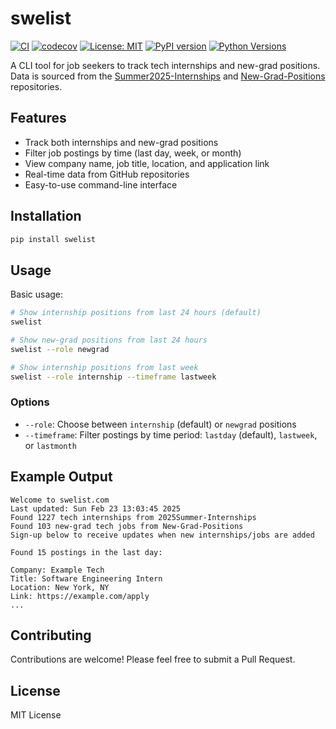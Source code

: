 # swelist

[![CI](https://github.com/chenyuan99/swelist/actions/workflows/ci.yml/badge.svg)](https://github.com/chenyuan99/swelist/actions/workflows/ci.yml)
[![codecov](https://codecov.io/gh/chenyuan99/swelist/branch/main/graph/badge.svg)](https://codecov.io/gh/chenyuan99/swelist)
[![License: MIT](https://img.shields.io/badge/License-MIT-yellow.svg)](https://opensource.org/licenses/MIT)
[![PyPI version](https://badge.fury.io/py/swelist.svg)](https://badge.fury.io/py/swelist)
[![Python Versions](https://img.shields.io/pypi/pyversions/swelist.svg)](https://pypi.org/project/swelist/)

A CLI tool for job seekers to track tech internships and new-grad positions. Data is sourced from the [Summer2025-Internships](https://github.com/SimplifyJobs/Summer2025-Internships) and [New-Grad-Positions](https://github.com/SimplifyJobs/New-Grad-Positions) repositories.

## Features

- Track both internships and new-grad positions
- Filter job postings by time (last day, week, or month)
- View company name, job title, location, and application link
- Real-time data from GitHub repositories
- Easy-to-use command-line interface

## Installation

```bash
pip install swelist
```

## Usage

Basic usage:
```bash
# Show internship positions from last 24 hours (default)
swelist

# Show new-grad positions from last 24 hours
swelist --role newgrad

# Show internship positions from last week
swelist --role internship --timeframe lastweek
```

### Options

- `--role`: Choose between `internship` (default) or `newgrad` positions
- `--timeframe`: Filter postings by time period: `lastday` (default), `lastweek`, or `lastmonth`

## Example Output

```
Welcome to swelist.com
Last updated: Sun Feb 23 13:03:45 2025
Found 1227 tech internships from 2025Summer-Internships
Found 103 new-grad tech jobs from New-Grad-Positions
Sign-up below to receive updates when new internships/jobs are added

Found 15 postings in the last day:

Company: Example Tech
Title: Software Engineering Intern
Location: New York, NY
Link: https://example.com/apply
...
```

## Contributing

Contributions are welcome! Please feel free to submit a Pull Request.

## License

MIT License
